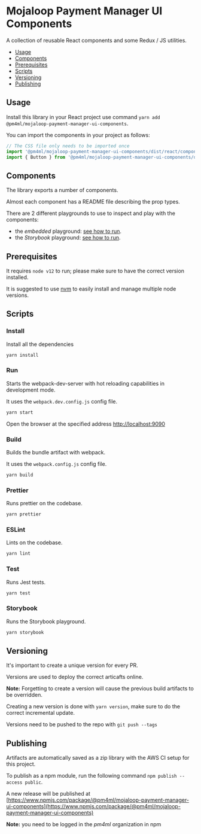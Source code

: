 # Mojaloop Payment Manager UI Components

A collection of reusable React components and some Redux / JS utilities.

- [Usage](#usage)
- [Components](#components)
- [Prerequisites](#prerequisites)
- [Scripts](#scripts)
- [Versioning](#versioning)
- [Publishing](#publishing)

## Usage 

Install this library in your React project use command `yarn add @pm4ml/mojaloop-payment-manager-ui-components`.

You can import the components in your project as follows: 
```javascript
// The CSS file only needs to be imported once
import '@pm4ml/mojaloop-payment-manager-ui-components/dist/react/components/index.css';
import { Button } from '@pm4ml/mojaloop-payment-manager-ui-components/dist/react/components/index';
```

## Components

The library exports a number of components.

Almost each component has a README file describing the prop types.

There are 2 different playgrounds to use to inspect and play with the components:
 - the _embedded_ playground: [see how to run](#run).
 - the _Storybook_ playground: [see how to run](#storybook).

## Prerequisites

It requires `node v12` to run; please make sure to have the correct version installed.

It is suggested to use [nvm](https://github.com/nvm-sh/nvm) to easily install and manage multiple node versions.

## Scripts

### Install
Install all the dependencies 
```bash
yarn install
```

### Run 
Starts the webpack-dev-server with hot reloading capabilities in development mode.

It uses the `webpack.dev.config.js` config file.

```bash
yarn start
```
Open the browser at the specified address [http://localhost:9090](http://localhost:9090)

### Build
Builds the bundle artifact with webpack.

It uses the `webpack.config.js` config file.

```bash
yarn build
```

### Prettier
Runs prettier on the codebase.

```bash
yarn prettier
```

### ESLint
Lints on the codebase.

```bash
yarn lint
```

### Test
Runs Jest tests.

```bash
yarn test
```

### Storybook
Runs the Storybook playground.

```bash
yarn storybook
```

## Versioning

It's important to create a unique version for every PR.

Versions are used to deploy the correct articafts online.

**Note:** Forgetting to create a version will cause the previous build artifacts to be overridden.

Creating a new version is done with `yarn version`, make sure to do the correct incremental update.

Versions need to be pushed to the repo with `git push --tags`


## Publishing

Artifacts are automatically saved as a zip library with the AWS CI setup for this project.

To publish as a npm module, run the following command `npm publish --access public`.

A new release will be published at [https://www.npmjs.com/package/@pm4ml/mojaloop-payment-manager-ui-components](https://www.npmjs.com/package/@pm4ml/mojaloop-payment-manager-ui-components)

**Note:** you need to be logged in the _pm4ml_ organization in npm

